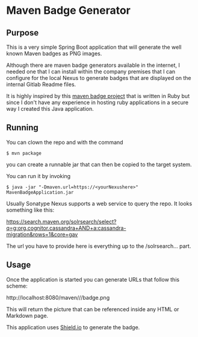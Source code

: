 # Maven Badge Generator

## Purpose
This is a very simple Spring Boot application that will generate the well known Maven badges as PNG images.

Although there are maven badge generators available in the internet, I needed one that I can install
within the company premises that I can configure for the local Nexus
to generate badges that are displayed on the internal Gitlab Readme files.

It is highly inspired by this [maven badge project](https://github.com/jirutka/maven-badges) that is written in Ruby
but since I don't have any experience in hosting ruby applications in a secure way
I created this Java application.

## Running
You can clown the repo and with the command
```
$ mvn package
```
 
you can create a runnable jar that can then be copied to the target system.
 
You can run it by invoking
```
$ java -jar "-Dmaven.url=https://<yourNexushere>" MavenBadgeApplication.jar
```
 
Usually Sonatype Nexus supports a web service to query the repo.
It looks something like this:

https://search.maven.org/solrsearch/select?q=g:org.cognitor.cassandra+AND+a:cassandra-migration&rows=1&core=gav

The url you have to provide here is everything up to the /solrsearch... part.

## Usage

Once the application is started you can generate URLs that follow this scheme:

http://localhost:8080/maven/<groupId>/<artifactId>/badge.png

This will return the picture that can be referenced inside any HTML or Markdown page.


This application uses [Shield.io](https://www.shield.io) to generate the badge.
